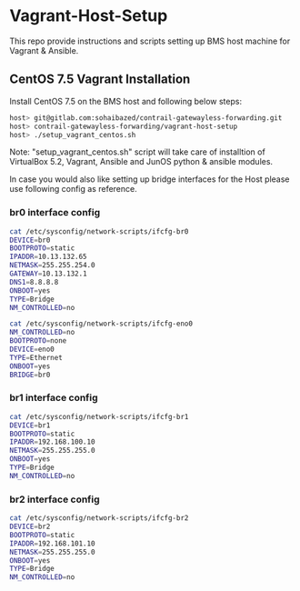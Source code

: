 # Vagrant-Host-Setup

This repo provide instructions and scripts setting up BMS host machine for Vagrant & Ansible.

## CentOS 7.5 Vagrant Installation

Install CentOS 7.5 on the BMS host and following below steps:

```bash
host> git@gitlab.com:sohaibazed/contrail-gatewayless-forwarding.git
host> contrail-gatewayless-forwarding/vagrant-host-setup
host> ./setup_vagrant_centos.sh
```
Note: "setup_vagrant_centos.sh" script will take care of installtion of VirtualBox 5.2, Vagrant, Ansible and JunOS python & ansible modules.

In case you would also like setting up bridge interfaces for the Host please use following config as reference.

### br0 interface config

```bash
cat /etc/sysconfig/network-scripts/ifcfg-br0
DEVICE=br0
BOOTPROTO=static
IPADDR=10.13.132.65
NETMASK=255.255.254.0
GATEWAY=10.13.132.1
DNS1=8.8.8.8
ONBOOT=yes
TYPE=Bridge
NM_CONTROLLED=no

cat /etc/sysconfig/network-scripts/ifcfg-eno0
NM_CONTROLLED=no
BOOTPROTO=none
DEVICE=eno0
TYPE=Ethernet
ONBOOT=yes
BRIDGE=br0
```

### br1 interface config

```bash
cat /etc/sysconfig/network-scripts/ifcfg-br1
DEVICE=br1
BOOTPROTO=static
IPADDR=192.168.100.10
NETMASK=255.255.255.0
ONBOOT=yes
TYPE=Bridge
NM_CONTROLLED=no
```

### br2 interface config

```bash
cat /etc/sysconfig/network-scripts/ifcfg-br2
DEVICE=br2
BOOTPROTO=static
IPADDR=192.168.101.10
NETMASK=255.255.255.0
ONBOOT=yes
TYPE=Bridge
NM_CONTROLLED=no
```
